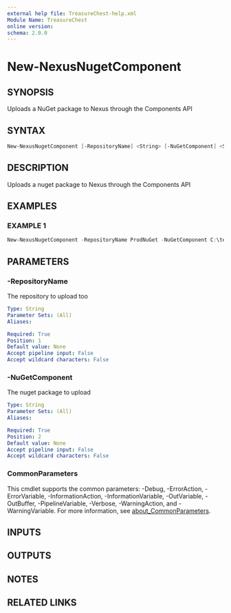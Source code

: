 ```yaml
---
external help file: TreasureChest-help.xml
Module Name: TreasureChest
online version:
schema: 2.0.0
---
```


# New-NexusNugetComponent

## SYNOPSIS

Uploads a NuGet package to Nexus through the Components API

## SYNTAX

```powershell
New-NexusNugetComponent [-RepositoryName] <String> [-NuGetComponent] <String> [<CommonParameters>]
```

## DESCRIPTION

Uploads a nuget package to Nexus through the Components API

## EXAMPLES

### EXAMPLE 1

```powershell
New-NexusNugetComponent -RepositoryName ProdNuGet -NuGetComponent C:\temp\awesomepackage.0.1.0.nupkg
```

## PARAMETERS

### -RepositoryName

The repository to upload too

```yaml
Type: String
Parameter Sets: (All)
Aliases:

Required: True
Position: 1
Default value: None
Accept pipeline input: False
Accept wildcard characters: False
```

### -NuGetComponent

The nuget package to upload

```yaml
Type: String
Parameter Sets: (All)
Aliases:

Required: True
Position: 2
Default value: None
Accept pipeline input: False
Accept wildcard characters: False
```

### CommonParameters

This cmdlet supports the common parameters: -Debug, -ErrorAction, -ErrorVariable, -InformationAction, -InformationVariable, -OutVariable, -OutBuffer, -PipelineVariable, -Verbose, -WarningAction, and -WarningVariable. For more information, see [about_CommonParameters](http://go.microsoft.com/fwlink/?LinkID=113216).

## INPUTS

## OUTPUTS

## NOTES

## RELATED LINKS
